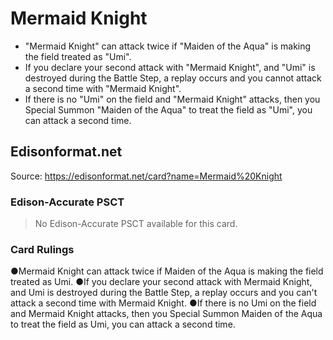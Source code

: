 # Mermaid Knight

*   "Mermaid Knight" can attack twice if "Maiden of the Aqua" is making the field treated as "Umi".
*   If you declare your second attack with "Mermaid Knight", and "Umi" is destroyed during the Battle Step, a replay occurs and you cannot attack a second time with "Mermaid Knight".
*   If there is no "Umi" on the field and "Mermaid Knight" attacks, then you Special Summon "Maiden of the Aqua" to treat the field as "Umi", you can attack a second time.

## Edisonformat.net

Source: https://edisonformat.net/card?name=Mermaid%20Knight

### Edison-Accurate PSCT

> No Edison-Accurate PSCT available for this card.

### Card Rulings

●Mermaid Knight can attack twice if Maiden of the Aqua is making the field treated as Umi.
●If you declare your second attack with Mermaid Knight, and Umi is destroyed during the Battle Step, a replay occurs and you can't attack a second time with Mermaid Knight.
●If there is no Umi on the field and Mermaid Knight attacks, then you Special Summon Maiden of the Aqua to treat the field as Umi, you can attack a second time.
            